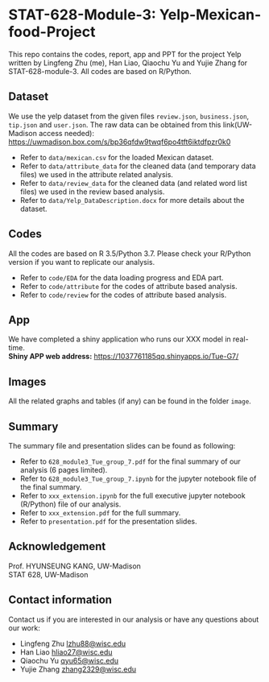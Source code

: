 # STAT-628-Module-3: Yelp-Mexican-food-Project
This repo contains the codes, report, app and PPT for the project Yelp written by Lingfeng Zhu (me), Han Liao, Qiaochu Yu and Yujie Zhang for STAT-628-module-3. All codes are based on R/Python.

## Dataset
We use the yelp dataset from the given files ```review.json```, ```business.json```, ```tip.json``` and ```user.json```. The raw data can be obtained from this link(UW-Madison access needed): https://uwmadison.box.com/s/bp36qfdw9twqf6po4tft6iktdfpzr0k0
* Refer to ```data/mexican.csv``` for the loaded Mexican dataset.
* Refer to ```data/attribute_data``` for the cleaned data (and temporary data files) we used in the attribute related analysis.  
* Refer to ```data/review_data``` for the cleaned data (and related word list files) we used in the review based analysis.  
* Refer to ```data/Yelp_DataDescription.docx``` for more details about the dataset.  

## Codes
All the codes are based on R 3.5/Python 3.7. Please check your R/Python version if you want to replicate our analysis.  
* Refer to ```code/EDA``` for the data loading progress and EDA part.  
* Refer to ```code/attribute``` for the codes of attribute based analysis.
* Refer to ```code/review``` for the codes of attribute based analysis.

## App
We have completed a shiny application who runs our XXX model in real-time.   
**Shiny APP web address:** https://1037761185qq.shinyapps.io/Tue-G7/

## Images
All  the related graphs and tables (if any) can be found in the folder ```image```.

## Summary
The summary file and presentation slides can be found as following:
* Refer to ```628_module3_Tue_group_7.pdf``` for the final summary of our analysis (6 pages limited).
* Refer to ```628_module3_Tue_group_7.ipynb``` for the jupyter notebook file of the final summary.
* Refer to ```xxx_extension.ipynb``` for the full executive jupyter notebook (R/Python) file of our analysis.
* Refer to ```xxx_extension.pdf``` for the full summary.
* Refer to ```presentation.pdf``` for the presentation slides.

## Acknowledgement
Prof. HYUNSEUNG KANG, UW-Madison  
STAT 628, UW-Madison

## Contact information
Contact us if you are interested in our analysis or have any questions about our work:
* Lingfeng Zhu  lzhu88@wisc.edu
* Han Liao hliao27@wisc.edu
* Qiaochu Yu    qyu65@wisc.edu
* Yujie Zhang     zhang2329@wisc.edu

